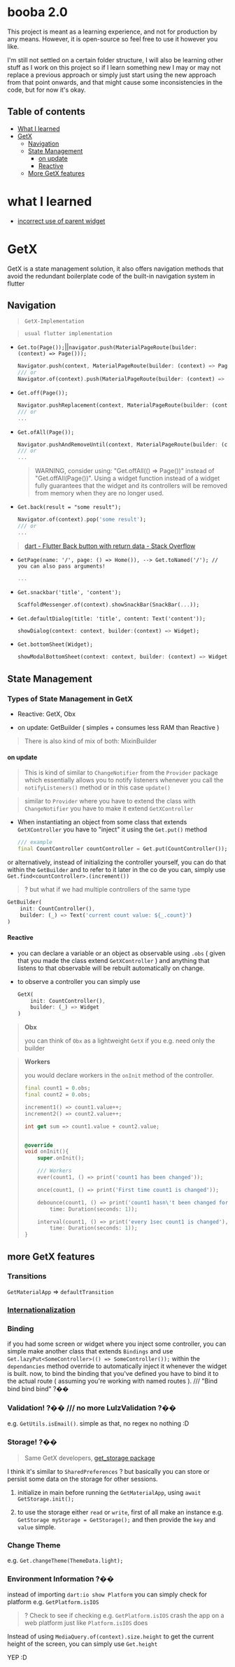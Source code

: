 # booba 2.0

This project is meant as a learning experience, and not for production by any means. However, it is open-source so feel free to use it however you like.

I'm still not settled on a certain folder structure, I will also be learning other stuff as I work on this project so if I learn something new I may or may not replace a previous approach or simply just start using the new approach from that point onwards, and that might cause some inconsistencies in the code, but for now it's okay.

## Table of contents
- [What I learned](#what-i-learned)
- [GetX](#getx)
  - [Navigation](#navigation)
  - [State Management](#state-management)
    - [on update](#on-update)
    - [Reactive](#reactive)
  - [More GetX features](#more-getX-features)

# what I learned
  - [incorrect use of parent widget](https://bit.ly/3iP4Pv7)

# GetX

GetX is a state management solution, it also offers navigation methods that avoid the redundant boilerplate code of the built-in navigation system in flutter

## Navigation

> `GetX-Implementation`

> ```dart
> usual flutter implementation
> ```

- `Get.to(Page());`||`navigator.push(MaterialPageRoute(builder: (context) => Page()));`
  
  ```dart
  Navigator.push(context, MaterialPageRoute(builder: (context) => Page()));
  /// or 
  Navigator.of(context).push(MaterialPageRoute(builder: (context) => Page()));
  ```

- `Get.off(Page());`
  
  ```dart
  Navigator.pushReplacement(context, MaterialPageRoute(builder: (context) => Page()));
  /// or
  ...
  ```

- `Get.ofAll(Page());`
  
  ```dart
  Navigator.pushAndRemoveUntil(context, MaterialPageRoute(builder: (context) => Page()), (route) => false);
  /// or
  ...
  ```
  >WARNING, consider using: "Get.offAll(() => Page())" instead of "Get.offAll(Page())".
  >       Using a widget function instead of a widget fully guarantees that the widget and its controllers will be removed from memory when they are no longer used.


- `Get.back(result = "some result");`
  
  ```dart
  Navigator.of(context).pop('some result');
  /// or
  ...
  ```

> [dart - Flutter Back button with return data - Stack Overflow](https://stackoverflow.com/questions/51927885/flutter-back-button-with-return-data#:~:text=To%20return%20data%20to%20the,the%20Future%20in%20the%20SelectionButton.)

- `GetPage(name: '/', page: () => Home()), --> Get.toNamed('/'); // you can also pass arguments!`
  
  ```dart
  ...
  ```

- `Get.snackbar('title', 'content');`
  
  ```dart
  ScaffoldMessenger.of(context).showSnackBar(SnackBar(...));
  ```

- `Get.defaultDialog(title: 'title', content: Text('content'));`
  
  ```dart
  showDialog(context: context, builder:(context) => Widget);
  ```

- `Get.bottomSheet(Widget);`
  
  ```dart
  showModalBottomSheet(context: context, builder: (context) => Widget);
  ```

## State Management

### Types of State Management in GetX

- Reactive: GetX, Obx

- on update: GetBuilder ( simples + consumes less RAM than Reactive )

> There is also kind of mix of both: MixinBuilder

#### on update

> This is kind of similar to `ChangeNotifier` from the `Provider` package which essentially allows you to notify listeners whenever you call the `notifyListeners()` method or in this case `update()`

> similar to `Provider` where you have to extend the class with `ChangeNotifier` you have to make it extend `GetXController`

- When instantiating an object from some class that extends `GetXController` you have to "inject" it using the `Get.put()` method
  
  
  
  ```dart
  /// example
  final CountController countController = Get.put(CountController());
  ```

or alternatively, instead of initializing the controller yourself, you can do that within the `GetBuilder` and to refer to it later in the co de you can, simply use `Get.find<countController>.(increment())`

> ? but what if we had multiple controllers of the same type

```dart
GetBuilder(
    init: CountController(),
    builder: (_) => Text('current count value: ${_.count}')
)
```

#### Reactive

- you can declare a variable or an object as observable using `.obs` ( given that you made the class extend `GetXController` ) and anything that listens to that observable will be rebuilt automatically on change.

- to observe a controller you can simply use
  
  ```dart
  GetX(
      init: CountController(),
      builder: (_) => Widget
  )
  ```

> **Obx**
> 
> you can think of `Obx` as  a lightweight `GetX` if you e.g. need only the builder

> **Workers**
> 
> you would declare workers in the `onInit` method of the controller. 
> 
> ```dart
> final count1 = 0.obs;
> final count2 = 0.obs;
> 
> increment1() => count1.value++;
> increment2() => count2.value++;
> 
> int get sum => count1.value + count2.value; 
> 
> 
> @override
> void onInit(){
>     super.onInit();
> 
>     /// Workers
>     ever(count1, () => print('count1 has been changed'));
> 
>     once(count1, () => print('First time count1 is changed'));
> 
>     debounce(count1, () => print('count1 hasn\'t been changed for 1sec'),
>         time: Duration(seconds: 1));
> 
>     interval(count1, () => print('every 1sec count1 is changed'),
>         time: Duration(seconds: 1));
> }
> ```

## more GetX features

### Transitions

`GetMaterialApp` => `defaultTransition` 

### [Internationalization](https://adityaajoshi.medium.com/internationalization-in-flutter-using-getx-6d715f6b1c82)

### Binding

if you had some screen or widget where you inject some controller, you can simple make another class that extends `Bindings` and use `Get.lazyPut<SomeController>(() => SomeController());` within the `dependancies` method override to automatically inject it whenever the widget is built. now, to bind the binding that you've defined you have to bind it to the actual route ( assuming you're working with named routes ). /// "Bind bind bind bind" ?��

### Validation! ?�� /// no more LulzValidation ?��

e.g. `GetUtils.isEmail()`. simple as that, no regex no nothing :D

### Storage! ?��

> Same GetX developers, [get_storage package](https://pub.dev/packages/get_storage)

I think it's similar to `SharedPreferences` ? but basically you can store or persist some data on the storage for other sessions.

1. initialize in main before running the `GetMaterialApp`, using `await GetStorage.init();` 

2. to use the storage either `read` or `write`, first of all make an instance e.g. `GetStorage myStorage = GetStorage();` and then provide the `key` and `value` simple.

### Change Theme

e.g. `Get.changeTheme(ThemeData.light);` 

### Environment Information ?��

instead of importing `dart:io show Platform` you can simply check for platform e.g. `GetPlatform.isIOS` 

> ? Check to see if checking e.g. `GetPlatform.isIOS` crash the app on a web platform just like `Platform.isIOS` does

Instead of using `MediaQuery.of(context).size.height` to get the current height of the screen, you can simply use `Get.height` 

YEP :D 